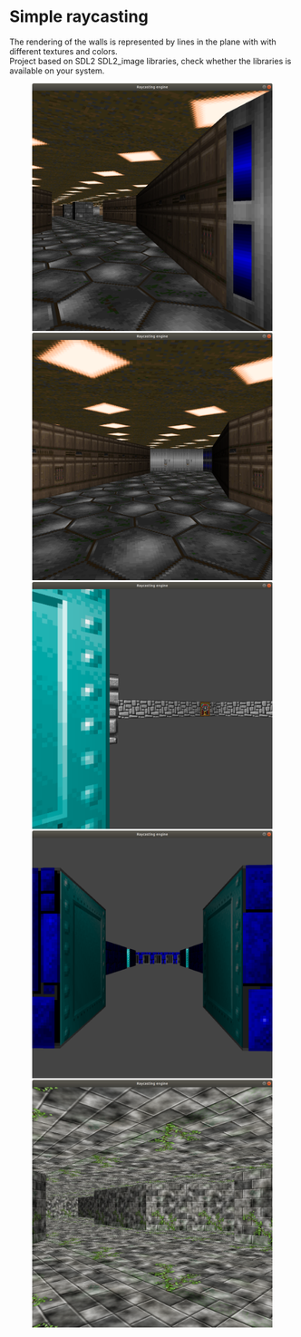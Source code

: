 # Simple raycasting
The rendering of the walls is represented by lines in the plane with with different textures and colors.\
Project based on SDL2 SDL2_image libraries, check whether the libraries is available on your system.

<figure>
    <img src="pic/dm.png" />
    <img src="pic/dm2.png" />
    <img src="pic/wf.png" />
    <img src="pic/wf2.png" />
     <img src="pic/custom.png" />
</figure>
